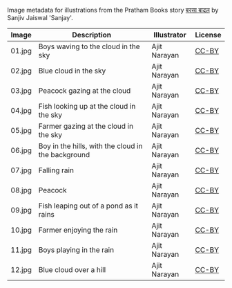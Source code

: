Image metadata for illustrations from the Pratham Books story [बरसा बादल](https://storyweaver.org.in/stories/695-barsaa-baadal) by Sanjiv Jaiswal 'Sanjay'.

Image | Description | Illustrator | License
----- | ----------- | ----------- | -------
01.jpg | Boys waving to the cloud in the sky | Ajit Narayan | [CC-BY](https://creativecommons.org/licenses/by/4.0/)
02.jpg | Blue cloud in the sky | Ajit Narayan | [CC-BY](https://creativecommons.org/licenses/by/4.0/)
03.jpg | Peacock gazing at the cloud | Ajit Narayan | [CC-BY](https://creativecommons.org/licenses/by/4.0/)
04.jpg | Fish looking up at the cloud in the sky  | Ajit Narayan | [CC-BY](https://creativecommons.org/licenses/by/4.0/)
05.jpg | Farmer gazing at the cloud in the sky  | Ajit Narayan | [CC-BY](https://creativecommons.org/licenses/by/4.0/)
06.jpg | Boy in the hills, with the cloud in the background | Ajit Narayan | [CC-BY](https://creativecommons.org/licenses/by/4.0/)
07.jpg | Falling rain  | Ajit Narayan | [CC-BY](https://creativecommons.org/licenses/by/4.0/)
08.jpg | Peacock | Ajit Narayan | [CC-BY](https://creativecommons.org/licenses/by/4.0/)
09.jpg | Fish leaping out of a pond as it rains  | Ajit Narayan | [CC-BY](https://creativecommons.org/licenses/by/4.0/)
10.jpg | Farmer enjoying the rain  | Ajit Narayan | [CC-BY](https://creativecommons.org/licenses/by/4.0/)
11.jpg | Boys playing in the rain | Ajit Narayan | [CC-BY](https://creativecommons.org/licenses/by/4.0/)
12.jpg | Blue cloud over a hill | Ajit Narayan | [CC-BY](https://creativecommons.org/licenses/by/4.0/)